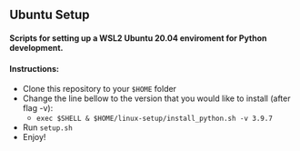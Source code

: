 ## Ubuntu Setup

#### Scripts for setting up a WSL2 Ubuntu 20.04 enviroment for Python development.

#### Instructions:
- Clone this repository to your `$HOME` folder
- Change the line bellow to the version that you would like to install (after flag -v):
    - ```exec $SHELL & $HOME/linux-setup/install_python.sh -v 3.9.7```
- Run `setup.sh`
- Enjoy!